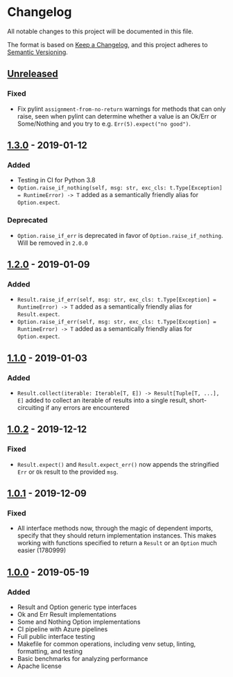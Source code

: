 # Changelog

All notable changes to this project will be documented in this file.

The format is based on [Keep a Changelog](https://keepachangelog.com/en/1.0.0/),
and this project adheres to [Semantic Versioning](https://semver.org/spec/v2.0.0.html).

## [Unreleased]

### Fixed

- Fix pylint `assignment-from-no-return` warnings for methods that can only
  raise, seen when pylint can determine whether a value is an Ok/Err or
  Some/Nothing and you try to e.g. `Err(5).expect("no good")`.

## [1.3.0] - 2019-01-12

### Added

- Testing in CI for Python 3.8
- `Option.raise_if_nothing(self, msg: str, exc_cls: t.Type[Exception] = RuntimeError) -> T`
  added as a semantically friendly alias for `Option.expect`.

### Deprecated

- `Option.raise_if_err` is deprecated in favor of `Option.raise_if_nothing`.
  Will be removed in `2.0.0`

## [1.2.0] - 2019-01-09

### Added

- `Result.raise_if_err(self, msg: str, exc_cls: t.Type[Exception] = RuntimeError) -> T`
  added as a semantically friendly alias for `Result.expect`.
- `Option.raise_if_err(self, msg: str, exc_cls: t.Type[Exception] = RuntimeError) -> T`
  added as a semantically friendly alias for `Option.expect`.

## [1.1.0] - 2019-01-03

### Added

- `Result.collect(iterable: Iterable[T, E]) -> Result[Tuple[T, ...], E]`  added
  to collect an iterable of results into a single result, short-circuiting
  if any errors are encountered

## [1.0.2] - 2019-12-12

### Fixed

- `Result.expect()` and `Result.expect_err()` now appends the stringified
  `Err` or `Ok` result to the provided `msg`.

## [1.0.1] - 2019-12-09

### Fixed

- All interface methods now, through the magic of dependent imports, specify
  that they should return implementation instances. This makes working with
  functions specified to return a `Result` or an `Option` much easier (1780999)

## [1.0.0] - 2019-05-19

### Added

- Result and Option generic type interfaces
- Ok and Err Result implementations
- Some and Nothing Option implementations
- CI pipeline with Azure pipelines
- Full public interface testing
- Makefile for common operations, including venv setup, linting, formatting,
  and testing
- Basic benchmarks for analyzing performance
- Apache license

[Unreleased]: https://github.com/mplanchard/safetywrap/compare/v1.3.0...HEAD
[1.3.0]: https://github.com/mplanchard/safetywrap/compare/v1.2.0...v1.3.0
[1.2.0]: https://github.com/mplanchard/safetywrap/compare/v1.1.0...v1.2.0
[1.1.0]: https://github.com/mplanchard/safetywrap/compare/v1.0.2...v1.1.0
[1.0.2]: https://github.com/mplanchard/safetywrap/compare/v1.0.1...v1.0.2
[1.0.1]: https://github.com/mplanchard/safetywrap/compare/v1.0.0...v1.0.1
[1.0.0]: https://github.com/mplanchard/safetywrap/compare/f87fa5b1a00af5ef26213e576730039d87f7163b...v1.0.0
